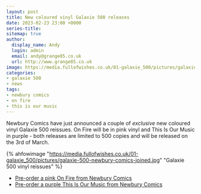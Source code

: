 ```yaml
---
layout: post
title: New coloured vinyl Galaxie 500 releases
date: 2023-02-23 23:00 +0000
series-title:
sitemap: true
author:
  display_name: Andy
  login: admin
  email: andy@grange85.co.uk
  url: http://www.grange85.co.uk
image: https://media.fullofwishes.co.uk/01-galaxie_500/pictures/galaxie-500-newbury-comics-joined.jpg
categories:
- galaxie 500
- news
tags:
- newbury comics
- on fire
- this is our music
---
```

Newbury Comics have just announced a couple of _exclusive_ new coloured vinyl Galaxie 500 reissues. On Fire will be in pink vinyl and This Is Our Music in purple - both releases are limited to 500 copies and will be released on the 3rd of March.

{% ahfowimage "https://media.fullofwishes.co.uk/01-galaxie_500/pictures/galaxie-500-newbury-comics-joined.jpg" "Galaxie 500 vinyl reissues" %}

- [Pre-order a pink On Fire from Newbury Comics](https://www.newburycomics.com/collections/exclusive-vinyl/products/galaxie_500-on_fire_exclusive_lp_pink)
- [Pre-order a purple This Is Our Music from Newbury Comics](https://www.newburycomics.com/collections/exclusive-vinyl/products/galaxie_500-this_is_our_music_exclusive_lp_purple)  
